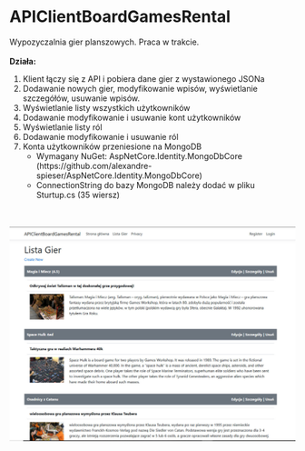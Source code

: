 # APIClientBoardGamesRental
Wypozyczalnia gier planszowych. Praca w trakcie.
<br><br>
<b>Działa:</b>
<ol>
<li>Klient łączy się z API i pobiera dane gier z wystawionego JSONa</li>
<li>Dodawanie nowych gier, modyfikowanie wpisów, wyświetlanie szczegółów, usuwanie wpisów. </li>
  <li>Wyświetlanie listy wszystkich użytkowników</li>
<li>Dodawanie modyfikowanie i usuwanie kont użytkowników</li>
  <li>Wyświetlanie listy ról</li>
<li>Dodawanie modyfikowanie i usuwanie ról</li>
<li>Konta użytkowników przeniesione na MongoDB
  <ul>
    <li>Wymagany NuGet: AspNetCore.Identity.MongoDbCore (https://github.com/alexandre-spieser/AspNetCore.Identity.MongoDbCore)
    <li>ConnectionString do bazy MongoDB należy dodać w pliku Sturtup.cs (35 wiersz)
  </ul>
</ol>
<br><br>
<img src="apiclient.jpg">
